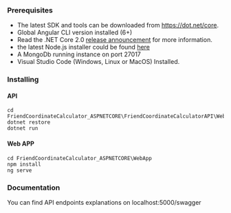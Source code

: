 ### Prerequisites

- The latest SDK and tools can be downloaded from https://dot.net/core. 
- Global Angular CLI version installed (6+)
- Read the .NET Core 2.0 [release announcement](https://blogs.msdn.microsoft.com/dotnet/2017/08/14/announcing-net-core-2-0/) for more information.
- the latest Node.js installer could be found [here](https://nodejs.org/en/)
- A MongoDb running instance on port 27017
- Visual Studio Code (Windows, Linux or MacOS) Installed.

### Installing

#### API

```
cd FriendCoordinateCalculator_ASPNETCORE\FriendCoordinateCalculatorAPI\WebApi
dotnet restore
dotnet run
```


#### Web APP

```
cd FriendCoordinateCalculator_ASPNETCORE\WebApp
npm install
ng serve
```


### Documentation
You can find API endpoints explanations on localhost:5000/swagger
